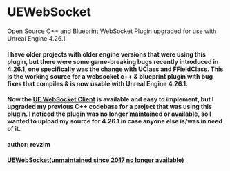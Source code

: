 # UEWebSocket
Open Source C++ and Blueprint WebSocket Plugin upgraded for use with Unreal Engine 4.26.1.

#### I have older projects with older engine versions that were using this plugin, but there were some game-breaking bugs recently introduced in 4.26.1, one specifically was the change with UClass and FFieldClass.  This is the working source for a websocket c++ & blueprint plugin with bug fixes that compiles & is now usable with Unreal Engine 4.26.1.

#### Now the [UE WebSocket Client](https://www.ue4community.wiki/websocket-client-cpp-5vk7hp9e) is available and easy to implement, but I upgraded my previous C++ codebase for a project that was using this plugin. I noticed the plugin was no longer maintained or available, so I wanted to upload my source for 4.26.1 in case anyone else is/was in need of it.

#### author: revzim

#### [UEWebSocket(unmaintained since 2017 no longer available)](https://github.com/feixuwu/UEWebSocket)

